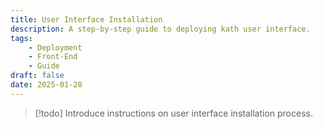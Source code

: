 ```yaml
---
title: User Interface Installation
description: A step-by-step guide to deploying kath user interface.
tags: 
    - Deployment
    - Front-End
    - Guide
draft: false
date: 2025-01-28
---
```


> [!todo]
> Introduce instructions on user interface installation process.